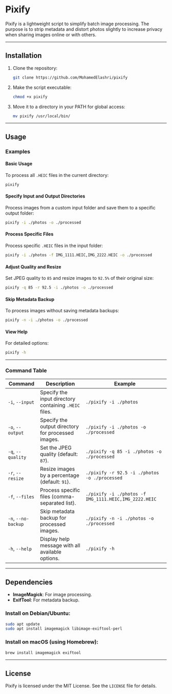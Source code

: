 # **Pixify**

Pixify is a lightweight script to simplify batch image processing. The purpose is to strip metadata and distort photos slightly to increase privacy when sharing images online or with others.

---

## **Installation**

1. Clone the repository:
   ```bash
   git clone https://github.com/MohamedElashri/pixify
   ```
2. Make the script executable:
   ```bash
   chmod +x pixify
   ```
3. Move it to a directory in your PATH for global access:
   ```bash
   mv pixify /usr/local/bin/
   ```

---

## **Usage**


### **Examples**

#### **Basic Usage**
To process all `.HEIC` files in the current directory:
```bash
pixify
```

#### **Specify Input and Output Directories**
Process images from a custom input folder and save them to a specific output folder:
```bash
pixify -i ./photos -o ./processed
```

#### **Process Specific Files**
Process specific `.HEIC` files in the input folder:
```bash
pixify -i ./photos -f IMG_1111.HEIC,IMG_2222.HEIC -o ./processed
```

#### **Adjust Quality and Resize**
Set JPEG quality to `85` and resize images to `92.5%` of their original size:
```bash
pixify -q 85 -r 92.5 -i ./photos -o ./processed
```

#### **Skip Metadata Backup**
To process images without saving metadata backups:
```bash
pixify -n -i ./photos -o ./processed
```

#### **View Help**
For detailed options:
```bash
pixify -h
```

---

### **Command Table**

| **Command**                | **Description**                                       | **Example**                                         |
|----------------------------|-------------------------------------------------------|---------------------------------------------------|
| `-i`, `--input`            | Specify the input directory containing `.HEIC` files. | `./pixify -i ./photos`                           |
| `-o`, `--output`           | Specify the output directory for processed images.    | `./pixify -i ./photos -o ./processed`            |
| `-q`, `--quality`          | Set the JPEG quality (default: `87`).                 | `./pixify -q 85 -i ./photos -o ./processed`      |
| `-r`, `--resize`           | Resize images by a percentage (default: `91`).        | `./pixify -r 92.5 -i ./photos -o ./processed`    |
| `-f`, `--files`            | Process specific files (comma-separated list).        | `./pixify -i ./photos -f IMG_1111.HEIC,IMG_2222.HEIC` |
| `-n`, `--no-backup`        | Skip metadata backup for processed images.            | `./pixify -n -i ./photos -o ./processed`         |
| `-h`, `--help`             | Display help message with all available options.      | `./pixify -h`                                    |

---


## **Dependencies**

- **ImageMagick**: For image processing.
- **ExifTool**: For metadata backup.

### Install on Debian/Ubuntu:
```bash
sudo apt update
sudo apt install imagemagick libimage-exiftool-perl
```

### Install on macOS (using Homebrew):
```bash
brew install imagemagick exiftool
```

---

## **License**

Pixify is licensed under the MIT License. See the `LICENSE` file for details.
